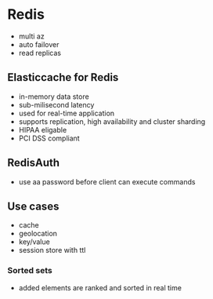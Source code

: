# Redis
- multi az
- auto failover
- read replicas

## Elasticcache for Redis
- in-memory data store
- sub-milisecond latency
- used for real-time application
- supports replication, high availability and cluster sharding
- HIPAA eligable 
- PCI DSS compliant

## RedisAuth
- use aa password before client can execute commands

## Use cases 
- cache
- geolocation
- key/value
- session store with ttl

### Sorted sets
- added elements are ranked and sorted in real time
